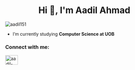 <h1 align="center">Hi 👋, I'm Aadil Ahmad</h1>

<p align="left"> <img src="https://komarev.com/ghpvc/?username=aadil151&label=Profile%20views&color=0e75b6&style=flat" alt="aadil151" /> </p>

- I’m currently studying **Computer Science at UOB**

<h3 align="left">Connect with me:</h3>
<p align="left">
<a href="https://linkedin.com/in/aadil-ahmad-uob" target="blank"><img align="center" src="https://raw.githubusercontent.com/rahuldkjain/github-profile-readme-generator/master/src/images/icons/Social/linked-in-alt.svg" alt="aadil-ahmad-uob" height="30" width="40" /></a>
</p>

